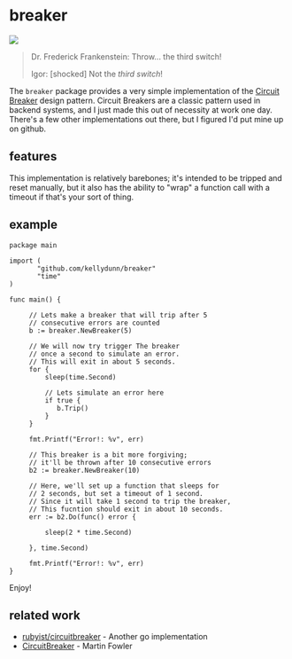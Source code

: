 # breaker

![](https://img1.etsystatic.com/051/0/9689471/il_570xN.666236333_1w1d.jpg)

> Dr. Frederick Frankenstein: Throw... the third switch!
>
> Igor: [shocked] Not the *third switch*! 

The `breaker` package provides a very simple implementation of the [Circuit Breaker](http://martinfowler.com/bliki/CircuitBreaker.html) design pattern.  Circuit Breakers are a classic pattern used in backend systems, and I just made this out of necessity at work one day.  There's a few other implementations out there, but I figured I'd put mine up on github.

## features

This implementation is relatively barebones; it's intended to be tripped and reset manually, but it also has the ability to "wrap" a function call with a timeout if that's your sort of thing.

## example

```golang
package main

import (
       "github.com/kellydunn/breaker"
       "time"
)

func main() {

     // Lets make a breaker that will trip after 5
     // consecutive errors are counted
     b := breaker.NewBreaker(5)

     // We will now try trigger The breaker
     // once a second to simulate an error.
     // This will exit in about 5 seconds.
     for {
         sleep(time.Second)

         // Lets simulate an error here
         if true {
            b.Trip()
         }
     }
     
     fmt.Printf("Error!: %v", err)

     // This breaker is a bit more forgiving;
     // it'll be thrown after 10 consecutive errors
     b2 := breaker.NewBreaker(10)

     // Here, we'll set up a function that sleeps for
     // 2 seconds, but set a timeout of 1 second.
     // Since it will take 1 second to trip the breaker,
     // This fucntion should exit in about 10 seconds.
     err := b2.Do(func() error {
     
         sleep(2 * time.Second)
         
     }, time.Second)      

     fmt.Printf("Error!: %v", err)
}    
```

Enjoy!

## related work

- [rubyist/circuitbreaker](https://github.com/rubyist/circuitbreaker) - Another go implementation
- [CircuitBreaker](http://martinfowler.com/bliki/CircuitBreaker.html) - Martin Fowler
